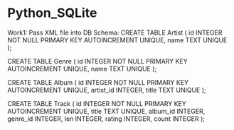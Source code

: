 # Python_SQLite
Work1: Pass XML file into DB
  Schema:
  CREATE TABLE Artist (
      id  INTEGER NOT NULL PRIMARY KEY AUTOINCREMENT UNIQUE,
      name    TEXT UNIQUE
  );

  CREATE TABLE Genre (
      id  INTEGER NOT NULL PRIMARY KEY AUTOINCREMENT UNIQUE,
      name    TEXT UNIQUE
  );

  CREATE TABLE Album (
      id  INTEGER NOT NULL PRIMARY KEY AUTOINCREMENT UNIQUE,
      artist_id  INTEGER,
      title   TEXT UNIQUE
  );

  CREATE TABLE Track (
      id  INTEGER NOT NULL PRIMARY KEY AUTOINCREMENT UNIQUE,
      title TEXT  UNIQUE,
      album_id  INTEGER,
      genre_id  INTEGER,
      len INTEGER,
      rating INTEGER,
      count INTEGER
  );
